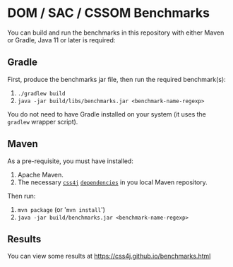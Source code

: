# DOM / SAC / CSSOM Benchmarks

You can build and run the benchmarks in this repository with either Maven or Gradle, Java 11 or later is required:

## Gradle
First, produce the benchmarks jar file, then run the required benchmark(s):

1) `./gradlew build`
2) `java -jar build/libs/benchmarks.jar <benchmark-name-regexp>`

You do not need to have Gradle installed on your system (it uses the `gradlew` wrapper script).

## Maven
As a pre-requisite, you must have installed:

1) Apache Maven.
2) The necessary [`css4j`](https://raw.githubusercontent.com/css4j/css4j-dist/master/maven/install-css4j.sh) [`dependencies`](https://raw.githubusercontent.com/css4j/css4j-dist/master/maven/install-jclf.sh) in you local Maven repository.

Then run:

1) `mvn package` (or '`mvn install`')
2) `java -jar build/benchmarks.jar <benchmark-name-regexp>`

## Results
You can view some results at https://css4j.github.io/benchmarks.html
